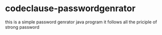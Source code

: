 # codeclause-passwordgenrator
this is a simple password genrator java program it follows all the priciple of strong password 
